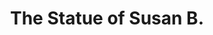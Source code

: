 ---
pid: RS37
title: The Statue of Susan B.
location_transcription: City Hall
zipcode: '19146'
outside_phl: 
neighborhood: Graduate Hospital,Naval Square,Southwest Center City
age: '9'
age_range: 6-13
instagram: 
image_file_name: RS_37.jpg
proposal_transcription: Susan B. Anthony
topic: Figure,History,Inequality,Politics,Social Justice,Women
topic_summary: 0, 0, 0, 0, 0, 0
type: Sculpture Statue
keywords_other: 
credit: 
image_labels: Statue of Susan B. Anthony  holding a book
twitter: 
facebook: 
permalink: "/monuments/rs37/"
layout: item-page
---